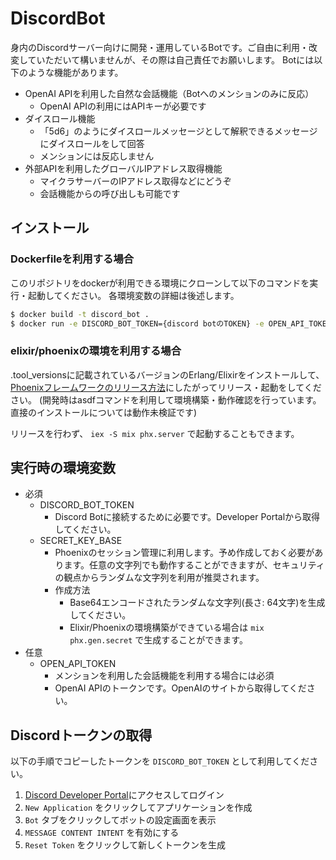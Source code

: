 # DiscordBot

身内のDiscordサーバー向けに開発・運用しているBotです。ご自由に利用・改変していただいて構いませんが、その際は自己責任でお願いします。
Botには以下のような機能があります。

- OpenAI APIを利用した自然な会話機能（Botへのメンションのみに反応）
  - OpenAI APIの利用にはAPIキーが必要です
- ダイスロール機能
  - 「5d6」のようにダイスロールメッセージとして解釈できるメッセージにダイスロールをして回答
  - メンションには反応しません
- 外部APIを利用したグローバルIPアドレス取得機能
  - マイクラサーバーのIPアドレス取得などにどうぞ
  - 会話機能からの呼び出しも可能です

## インストール

### Dockerfileを利用する場合

このリポジトリをdockerが利用できる環境にクローンして以下のコマンドを実行・起動してください。
各環境変数の詳細は後述します。

```bash
$ docker build -t discord_bot .
$ docker run -e DISCORD_BOT_TOKEN={discord botのTOKEN} -e OPEN_API_TOKEN={Open APIのトークン} -e SECRET_KEY_BASE={事前に生成したシークレットキー} -d discord_bot
```

### elixir/phoenixの環境を利用する場合

.tool_versionsに記載されているバージョンのErlang/Elixirをインストールして、[Phoenixフレームワークのリリース方法](https://hexdocs.pm/phoenix/releases.html)にしたがってリリース・起動をしてください。
(開発時はasdfコマンドを利用して環境構築・動作確認を行っています。直接のインストールについては動作未検証です)

リリースを行わず、 `iex -S mix phx.server` で起動することもできます。

## 実行時の環境変数

- 必須
  - DISCORD_BOT_TOKEN
    - Discord Botに接続するために必要です。Developer Portalから取得してください。
  - SECRET_KEY_BASE
    - Phoenixのセッション管理に利用します。予め作成しておく必要があります。任意の文字列でも動作することができますが、セキュリティの観点からランダムな文字列を利用が推奨されます。
    - 作成方法
      - Base64エンコードされたランダムな文字列(長さ: 64文字)を生成してください。
      - Elixir/Phoenixの環境構築ができている場合は `mix phx.gen.secret` で生成することができます。
- 任意
  - OPEN_API_TOKEN
    - メンションを利用した会話機能を利用する場合には必須
    - OpenAI APIのトークンです。OpenAIのサイトから取得してください。

## Discordトークンの取得

以下の手順でコピーしたトークンを `DISCORD_BOT_TOKEN` として利用してください。

1. [Discord Developer Portal](https://discord.com/developers/applications)にアクセスしてログイン
2. `New Application` をクリックしてアプリケーションを作成
3. `Bot` タブをクリックしてボットの設定画面を表示
4. `MESSAGE CONTENT INTENT` を有効にする
4. `Reset Token` をクリックして新しくトークンを生成

